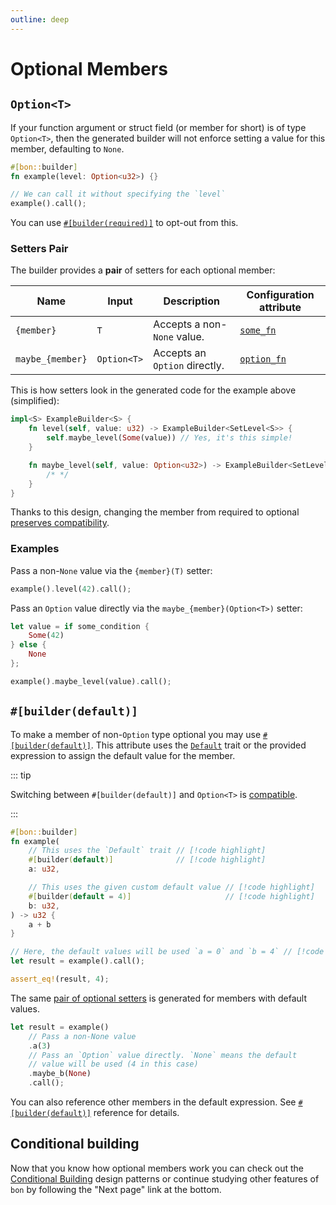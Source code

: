 ```yaml
---
outline: deep
---
```


# Optional Members

## `Option<T>`

If your function argument or struct field (or member for short) is of type `Option<T>`, then the generated builder will not enforce setting a value for this member, defaulting to `None`.

```rust
#[bon::builder]
fn example(level: Option<u32>) {}

// We can call it without specifying the `level`
example().call();
```

You can use [`#[builder(required)]`](../../reference/builder/member/required) to opt-out from this.

### Setters Pair

The builder provides a **pair** of setters for each optional member:

| Name             | Input       | Description                   | Configuration attribute |
| ---------------- | ----------- | ----------------------------- | ----------------------- |
| `{member}`       | `T`         | Accepts a non-`None` value.   | [`some_fn`][setters]    |
| `maybe_{member}` | `Option<T>` | Accepts an `Option` directly. | [`option_fn`][setters]  |

[setters]: ../../reference/builder/member/setters

This is how setters look in the generated code for the example above (simplified):

```rust ignore
impl<S> ExampleBuilder<S> {
    fn level(self, value: u32) -> ExampleBuilder<SetLevel<S>> {
        self.maybe_level(Some(value)) // Yes, it's this simple!
    }

    fn maybe_level(self, value: Option<u32>) -> ExampleBuilder<SetLevel<S>> {
        /* */
    }
}
```

Thanks to this design, changing the member from required to optional [preserves compatibility](./compatibility#making-a-required-member-optional).

### Examples

Pass a non-`None` value via the `{member}(T)` setter:

```rust ignore
example().level(42).call();
```

Pass an `Option` value directly via the `maybe_{member}(Option<T>)` setter:

```rust ignore
let value = if some_condition {
    Some(42)
} else {
    None
};

example().maybe_level(value).call();
```

## `#[builder(default)]`

To make a member of non-`Option` type optional you may use [`#[builder(default)]`](../../reference/builder/member/default). This attribute uses the [`Default`](https://doc.rust-lang.org/stable/std/default/trait.Default.html) trait or the provided expression to assign the default value for the member.

::: tip

Switching between `#[builder(default)]` and `Option<T>` is [compatible](./compatibility#switching-between-option-t-and-builder-default).

:::

```rust
#[bon::builder]
fn example(
    // This uses the `Default` trait // [!code highlight]
    #[builder(default)]              // [!code highlight]
    a: u32,

    // This uses the given custom default value // [!code highlight]
    #[builder(default = 4)]                     // [!code highlight]
    b: u32,
) -> u32 {
    a + b
}

// Here, the default values will be used `a = 0` and `b = 4` // [!code highlight]
let result = example().call();

assert_eq!(result, 4);
```

The same [pair of optional setters](#setters-pair) is generated for members with default values.

```rust ignore
let result = example()
    // Pass a non-None value
    .a(3)
    // Pass an `Option` value directly. `None` means the default
    // value will be used (4 in this case)
    .maybe_b(None)
    .call();
```

You can also reference other members in the default expression. See [`#[builder(default)]`](../../reference/builder/member/default#evaluation-context) reference for details.

## Conditional building

Now that you know how optional members work you can check out the [Conditional Building](../patterns/conditional-building) design patterns or continue studying other features of `bon` by following the "Next page" link at the bottom.
